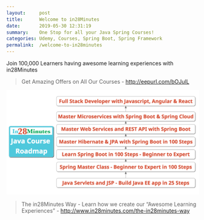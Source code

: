 ```yaml
---
layout:     post
title:      Welcome to in28Minutes
date:       2019-05-30 12:31:19
summary:    One Stop for all your Java Spring Courses!
categories: Udemy, Courses, Spring Boot, Spring Framework
permalink:  /welcome-to-in28minutes
---
```

Join 100,000 Learners having awesome learning experiences with in28Minutes

> Get Amazing Offers on All Our Courses - http://eepurl.com/bOJulL

![Image](/images/in28Minutes-Java-Course-Roadmap.png "in28Minutes Java Course Roadmap") 

> The in28Minutes Way - Learn how we create our “Awesome Learning Experiences” - http://www.in28minutes.com/the-in28minutes-way